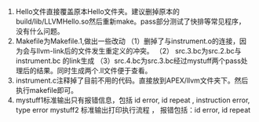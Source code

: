 1. Hello文件直接覆盖原本Hello文件夹。建议删掉原本的build/lib/LLVMHello.so然后重新make。pass部分测试了快排等常见程序，没有什么问题。
2. Makefile为Makefile.1,做出一些改动
（1）删掉了与instrument.o的连接，因为会与llvm-link后的文件发生重定义的冲突。
（2） src.3.bc为src.2.bc与instrument.bc 的link生成
（3）src.4.bc为src.3.bc经过mystuff两个pass处理后的结果。同时生成两个.ll文件便于查看。
3. instrument.c注释掉了目前不用的代码。直接放到APEX/llvm文件夹下。然后执行makefile即可。
4. mystuff1标准输出只有报错信息，包括 id error, id repeat , instruction error, type error
mystuff2 标准输出打印执行流程 ， 报错包括：id error, id repeat 
